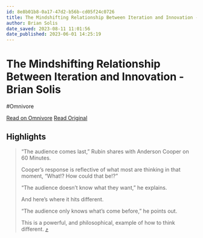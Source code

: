 ```yaml
---
id: 8e8b01b8-0a17-47d2-b56b-cd05f24c0726
title: The Mindshifting Relationship Between Iteration and Innovation - Brian Solis
author: Brian Solis
date_saved: 2023-08-11 11:01:56
date_published: 2023-06-01 14:25:19
---
```


# The Mindshifting Relationship Between Iteration and Innovation - Brian Solis
#Omnivore

[Read on Omnivore](https://omnivore.app/me/the-mindshifting-relationship-between-iteration-and-innovation-b-189e51e4f4c)
[Read Original](https://www.briansolis.com/2023/06/the-mindshifting-relationship-between-iteration-and-innovation?ref=refind)

## Highlights

> “The audience comes last,” Rubin shares with Anderson Cooper on 60 Minutes.
> 
> Cooper’s response is reflective of what most are thinking in that moment, “What!? How could that be!?”
> 
> “The audience doesn’t know what they want,” he explains.
> 
> And here’s where it hits different.
> 
> “The audience only knows what’s come before,” he points out.
> 
> This is a powerful, and philosophical, example of how to think different. [⤴️](https://omnivore.app/me/the-mindshifting-relationship-between-iteration-and-innovation-b-189e51e4f4c#1b314cbc-cc0d-4f4f-b523-e53f71720acd) 

